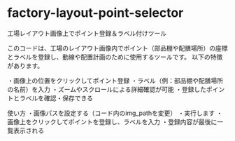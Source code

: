 # factory-layout-point-selector
工場レイアウト画像上でポイント登録＆ラベル付けツール

このコードは、工場のレイアウト画像内でポイント（部品棚や配膳場所）の座標とラベルを登録し、動線や配置計画のために使用するツールです。
以下の特徴があります。

・画像上の位置をクリックしてポイント登録
・ラベル（例：部品棚や配膳場所の名前）を入力
・ズームやスクロールによる詳細確認が可能
・登録したポイントとラベルを確認・保存できる

使い方
・画像パスを設定する（コード内のimg_pathを変更）
・実行します
・画像上をクリックしてポイントを登録し、ラベルを入力
・登録内容が最後に一覧表示される
